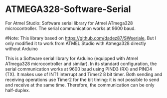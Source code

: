 # ATMEGA328-Software-Serial
For Atmel Studio:
Software serial library for Atmel ATmega328 microcontroller. The serial communication works at 9600 baud.


#Note: This library based on https://github.com/dadez87/SWseriale, But I only modified it to work from ATMEL Studio with Atmega328 directly without Arduino

This is a Software serial library for Arduino (equipped with Atmel ATmega328 microcontroller and similar).
In its standard configuration, the serial communication works at 9600 baud using PIND3 (RX) and PIND4 (TX). 
It makes use of INT1 interrupt and Timer2 8 bit timer.
Both sending and receiving operations use Timer2 for the bit timing: it is not possible to send and receive at the same time. Therefore, the communication can be only half-duplex.
